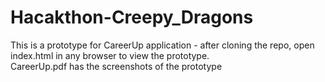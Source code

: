 # Hacakthon-Creepy_Dragons
This is a prototype for CareerUp application - after cloning the repo, open index.html in any browser to view the prototype. <br/>
CareerUp.pdf has the screenshots of the prototype
